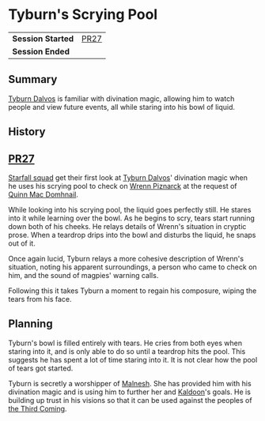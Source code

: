 # Tyburn's Scrying Pool

|||
| --- | --- |
| **Session Started** | [PR27](../sessions/PR27.md) | storyline.2
| **Session Ended** | |

## Summary

[Tyburn Dalvos](../characters/tyburn-dalvos.md) is familiar with divination magic, allowing him to watch people and view future events, all while staring into his bowl of liquid.

## History

## [PR27](../sessions/PR27.md)

[Starfall squad](../organisations/astorrel/squads/starfall-squad.md) get their first look at [Tyburn Dalvos](../characters/tyburn-dalvos.md)' divination magic when he uses his scrying pool to check on [Wrenn Piznarck](../characters/wrenn-piznarck.md) at the request of [Quinn Mac Domhnail](../characters/quinn-mac-domhnail.md).

While looking into his scrying pool, the liquid goes perfectly still. He stares into it while learning over the bowl. As he begins to scry, tears start running down both of his cheeks. He relays details of Wrenn's situation in cryptic prose. When a teardrop drips into the bowl and disturbs the liquid, he snaps out of it.

Once again lucid, Tyburn relays a more cohesive description of Wrenn's situation, noting his apparent surroundings, a person who came to check on him, and the sound of magpies' warning calls.

Following this it takes Tyburn a moment to regain his composure, wiping the tears from his face.

## Planning

Tyburn's bowl is filled entirely with tears. He cries from both eyes when staring into it, and is only able to do so until a teardrop hits the pool. This suggests he has spent a lot of time staring into it. It is not clear how the pool of tears got started.

Tyburn is secretly a worshipper of [Malnesh](../gods/deities/malnesh.md). She has provided him with his divination magic and is using him to further her and [Kaldoon](../gods/deities/kaldoon.md)'s goals. He is building up trust in his visions so that it can be used against the peoples of [the Third Coming](../history/events/the-third-coming.md).
